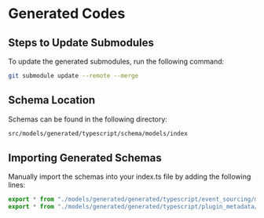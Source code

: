 # Generated Codes

## Steps to Update Submodules

To update the generated submodules, run the following command:

```bash
git submodule update --remote --merge
```

## Schema Location

Schemas can be found in the following directory:

```bash
src/models/generated/typescript/schema/models/index
```

## Importing Generated Schemas

Manually import the schemas into your index.ts file by adding the following lines:

```typescript
export * from "./models/generated/generated/typescript/event_sourcing/models";
export * from "./models/generated/generated/typescript/plugin_metadata/models";
```

